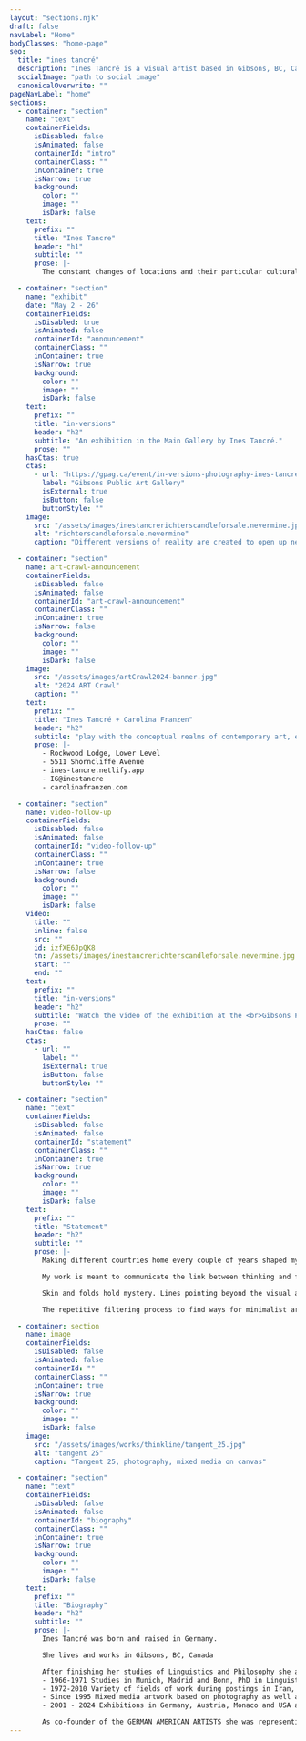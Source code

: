 ```yaml
---
layout: "sections.njk"
draft: false
navLabel: "Home"
bodyClasses: "home-page"
seo:
  title: "ines tancré"
  description: "Ines Tancré is a visual artist based in Gibsons, BC, Canada. Her work has been exhibited in various galleries and museums."
  socialImage: "path to social image"
  canonicalOverwrite: ""
pageNavLabel: "home"
sections:
  - container: "section"
    name: "text"
    containerFields:
      isDisabled: false
      isAnimated: false
      containerId: "intro"
      containerClass: ""
      inContainer: true
      isNarrow: true
      background:
        color: ""
        image: ""
        isDark: false
    text:
      prefix: ""
      title: "Ines Tancre"
      header: "h1"
      subtitle: ""
      prose: |-
        The constant changes of locations and their particular cultural environments triggered most different, though interrelated and re-occurring themes of Tancré’s work.

  - container: "section"
    name: "exhibit"
    date: "May 2 - 26"
    containerFields:
      isDisabled: true
      isAnimated: false
      containerId: "announcement"
      containerClass: ""
      inContainer: true
      isNarrow: true
      background:
        color: ""
        image: ""
        isDark: false
    text:
      prefix: ""
      title: "in-versions"
      header: "h2"
      subtitle: "An exhibition in the Main Gallery by Ines Tancré."
      prose: ""
    hasCtas: true
    ctas:
      - url: "https://gpag.ca/event/in-versions-photography-ines-tancre/"
        label: "Gibsons Public Art Gallery"
        isExternal: true
        isButton: false
        buttonStyle: ""
    image:
      src: "/assets/images/inestancrerichterscandleforsale.nevermine.jpg"
      alt: "richterscandleforsale.nevermine"
      caption: "Different versions of reality are created to open up new dimensions of meanings and challenge our usual perceptions of an object."

  - container: "section"
    name: art-crawl-announcement
    containerFields:
      isDisabled: false
      isAnimated: false
      containerId: "art-crawl-announcement"
      containerClass: ""
      inContainer: true
      isNarrow: false
      background:
        color: ""
        image: ""
        isDark: false
    image:
      src: "/assets/images/artCrawl2024-banner.jpg"
      alt: "2024 ART Crawl"
      caption: ""
    text:
      prefix: ""
      title: "Ines Tancré + Carolina Franzen"
      header: "h2"
      subtitle: "play with the conceptual realms of contemporary art, experimenting with material and visual narratives"
      prose: |-
        - Rockwood Lodge, Lower Level
        - 5511 Shorncliffe Avenue
        - ines-tancre.netlify.app
        - IG@inestancre
        - carolinafranzen.com

  - container: "section"
    name: video-follow-up
    containerFields:
      isDisabled: false
      isAnimated: false
      containerId: "video-follow-up"
      containerClass: ""
      inContainer: true
      isNarrow: false
      background:
        color: ""
        image: ""
        isDark: false
    video:
      title: ""
      inline: false
      src: ""
      id: izfXE6JpQK8
      tn: /assets/images/inestancrerichterscandleforsale.nevermine.jpg
      start: ""
      end: ""
    text:
      prefix: ""
      title: "in-versions"
      header: "h2"
      subtitle: "Watch the video of the exhibition at the <br>Gibsons Public Art Gallery in May 2024."
      prose: ""
    hasCtas: false
    ctas:
      - url: ""
        label: ""
        isExternal: true
        isButton: false
        buttonStyle: ""

  - container: "section"
    name: "text"
    containerFields:
      isDisabled: false
      isAnimated: false
      containerId: "statement"
      containerClass: ""
      inContainer: true
      isNarrow: true
      background:
        color: ""
        image: ""
        isDark: false
    text:
      prefix: ""
      title: "Statement"
      header: "h2"
      subtitle: ""
      prose: |-
        Making different countries home every couple of years shaped my way of perceiving and judging. Together with topical focuses in my studies it lead to questioning so-called reality or “truth” including its visual representation in form of photography. Adding to or eliminating features from the original image creates multilayered meaning and includes the viewer in a process meant to challenge the habitual.

        My work is meant to communicate the link between thinking and feeling, between knowing and guessing, between appearance and the beyond. Some of the images – figurative as well as abstract - are dealing with change and fleetingness, others aim at interpreting a story behind the surface.

        Skin and folds hold mystery. Lines pointing beyond the visual art work, additional colours and markers carry meaning. A moment in time and presumed opposites are disintegrating in a larger context.

        The repetitive filtering process to find ways for minimalist artistic representation on the one hand and throwing a bridge to storytelling on the other represents two sides of my work. It is and has been an ongoing challenge.

  - container: section
    name: image
    containerFields:
      isDisabled: false
      isAnimated: false
      containerId: ""
      containerClass: ""
      inContainer: true
      isNarrow: true
      background:
        color: ""
        image: ""
        isDark: false
    image:
      src: "/assets/images/works/thinkline/tangent_25.jpg"
      alt: "tangent 25"
      caption: "Tangent 25, photography, mixed media on canvas"

  - container: "section"
    name: "text"
    containerFields:
      isDisabled: false
      isAnimated: false
      containerId: "biography"
      containerClass: ""
      inContainer: true
      isNarrow: true
      background:
        color: ""
        image: ""
        isDark: false
    text:
      prefix: ""
      title: "Biography"
      header: "h2"
      subtitle: ""
      prose: |-
        Ines Tancré was born and raised in Germany.

        She lives and works in Gibsons, BC, Canada

        After finishing her studies of Linguistics and Philosophy she accompanied her husband on his diplomatic postings around the world for many years.
        - 1966-1971 Studies in Munich, Madrid and Bonn, PhD in Linguistics
        - 1972-2010 Variety of fields of work during postings in Iran, Sierra Leone, Canada, Norway, Egypt, Germany, Italy, USA and Austria
        - Since 1995 Mixed media artwork based on photography as well as 3D objects
        - 2001 - 2024 Exhibitions in Germany, Austria, Monaco and USA and Canada

        As co-founder of the GERMAN AMERICAN ARTISTS she was representing the group in Europe until she came to stay in Canada in 2010.
---
```

